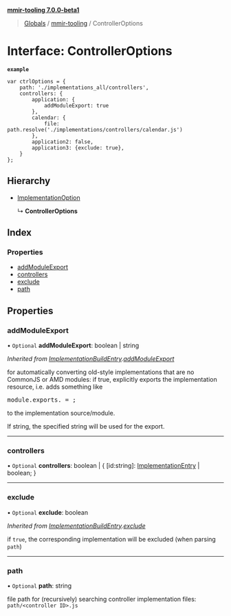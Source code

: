 **[mmir-tooling 7.0.0-beta1](../README.md)**

> [Globals](../README.md) / [mmir-tooling](../modules/mmir_tooling.md) / ControllerOptions

# Interface: ControllerOptions

**`example`** 
```
var ctrlOptions = {
	path: './implementations_all/controllers',
	controllers: {
		application: {
			addModuleExport: true
		},
		calendar: {
			file: path.resolve('./implementations/controllers/calendar.js')
		},
		application2: false,
		application3: {exclude: true},
	}
};
```

## Hierarchy

* [ImplementationOption](mmir_tooling.implementationoption.md)

  ↳ **ControllerOptions**

## Index

### Properties

* [addModuleExport](mmir_tooling.controlleroptions.md#addmoduleexport)
* [controllers](mmir_tooling.controlleroptions.md#controllers)
* [exclude](mmir_tooling.controlleroptions.md#exclude)
* [path](mmir_tooling.controlleroptions.md#path)

## Properties

### addModuleExport

• `Optional` **addModuleExport**: boolean \| string

*Inherited from [ImplementationBuildEntry](mmir_tooling.implementationbuildentry.md).[addModuleExport](mmir_tooling.implementationbuildentry.md#addmoduleexport)*

for automatically converting old-style implementations that are no CommonJS or AMD modules:
if true, explicitly exports the implementation resource, i.e. adds something like
<pre>
module.exports.<resource name> = <resource constructor>;
</pre>
to the implementation source/module.

If string, the specified string will be used for the export.

___

### controllers

• `Optional` **controllers**: boolean \| { [id:string]: [ImplementationEntry](mmir_tooling.implementationentry.md) \| boolean;  }

___

### exclude

• `Optional` **exclude**: boolean

*Inherited from [ImplementationBuildEntry](mmir_tooling.implementationbuildentry.md).[exclude](mmir_tooling.implementationbuildentry.md#exclude)*

if `true`, the corresponding implementation will be excluded (when parsing `path`)

___

### path

• `Optional` **path**: string

file path for (recursively) searching controller implementation files:
`path/<controller ID>.js`
